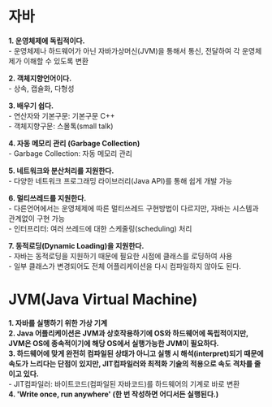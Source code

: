 # 자바
**1. 운영체제에 독립적이다.**
 <br> - 운영체제나 하드웨어가 아닌 자바가상머신(JVM)을 통해서 통신, 전달하여 각 운영체제가 이해할 수 있도록 변환

**2. 객체지향언어이다.**
 <br> - 상속, 캡슐화, 다형성

**3. 배우기 쉽다.**
 <br> - 연산자와 기본구문: 기본구문 C++
 <br> - 객체지향구문: 스몰톡(small talk)

**4. 자동 메모리 관리 (Garbage Collection)**
 <br> - Garbage Collection: 자동 메모리 관리

**5. 네트워크와 분산처리를 지원한다.**
 <br> - 다양한 네트워크 프로그래밍 라이브러리(Java API)를 통해 쉽게 개발 가능

**6. 멀티쓰레드를 지원한다.**
 <br> - 다른언어에서는 운영체제에 따른 멀티쓰레드 구현방법이 다르지만, 자바는 시스템과 관계없이 구현 가능
 <br> - 인터프리터: 여러 쓰레드에 대한 스케줄링(scheduling) 처리

**7. 동적로딩(Dynamic Loading)을 지원한다.**
 <br> - 자바는 동적로딩을 지원하기 때문에 필요한 시점에 클래스를 로딩하여 사용
 <br> - 일부 클래스가 변경되어도 전체 어플리케이션을 다시 컴파일하지 않아도 된다.
 <br>  
# JVM(Java Virtual Machine)
**1. 자바를 실행하기 위한 가상 기계**  
**2. Java 어플리케이션은 JVM과 상호작용하기에 OS와 하드웨어에 독립적이지만, JVM은 OS에 종속적이기에 해당 OS에서 실행가능한 JVM이 필요하다.**  
**3. 하드웨어에 맞게 완전히 컴파일된 상태가 아니고 실행 시 해석(interpret)되기 때문에 속도가 느리다는 단점이 있지만, JIT컴파일러와 최적화 기술의 적용으로 속도 격차를 줄이고 있다.**
<br> - JIT컴파일러: 바이트코드(컴파일된 자바코드)를 하드웨어의 기계로 바로 변환  
**4. 'Write once, run anywhere' (한 번 작성하면 어디서든 실행된다.)**